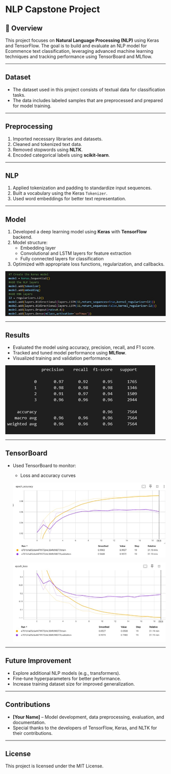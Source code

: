 # NLP Capstone Project

## 📝 Overview
This project focuses on **Natural Language Processing (NLP)** using Keras and TensorFlow. The goal is to build and evaluate an NLP model for Ecommence text classification, leveraging advanced machine learning techniques and tracking performance using TensorBoard and MLflow.

---

## Dataset
- The dataset used in this project consists of textual data for classification tasks.
- The data includes labeled samples that are preprocessed and prepared for model training.

---

## Preprocessing
1. Imported necessary libraries and datasets.
2. Cleaned and tokenized text data.
3. Removed stopwords using **NLTK**.
4. Encoded categorical labels using **scikit-learn**.

---

## NLP
1. Applied tokenization and padding to standardize input sequences.
2. Built a vocabulary using the Keras `Tokenizer`.
3. Used word embeddings for better text representation.

---

## Model
1. Developed a deep learning model using **Keras** with **TensorFlow** backend.
2. Model structure:
   - Embedding layer
   - Convolutional and LSTM layers for feature extraction
   - Fully connected layers for classification
3. Optimized with appropriate loss functions, regularization, and callbacks.

![Architecture Model](Img/ArchitectureModel.jpg)

---

## Results
- Evaluated the model using accuracy, precision, recall, and F1 score.
- Tracked and tuned model performance using **MLflow**.
- Visualized training and validation performance.

![Classification Report](Img/ClassificationReport.jpg)

---

## TensorBoard
- Used TensorBoard to monitor:
   - Loss and accuracy curves 

   ![Accurancy](Img/accuracy.jpg)

   ![Loss](Img/loss.jpg)

---

## Future Improvement
- Explore additional NLP models (e.g., transformers).  
- Fine-tune hyperparameters for better performance.  
- Increase training dataset size for improved generalization.  

---

## Contributions
- **[Your Name]** – Model development, data preprocessing, evaluation, and documentation.
- Special thanks to the developers of TensorFlow, Keras, and NLTK for their contributions.

---

## License
This project is licensed under the MIT License.


